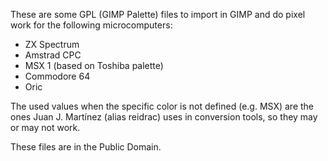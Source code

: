 
These are some GPL (GIMP Palette) files to import in GIMP and do pixel work for
the following microcomputers:

 - ZX Spectrum
 - Amstrad CPC
 - MSX 1 (based on Toshiba palette)
 - Commodore 64
 - Oric

The used values when the specific color is not defined (e.g. MSX) are the ones
Juan J. Martínez (alias reidrac) uses in conversion tools, so they may or may not work.

These files are in the Public Domain.

